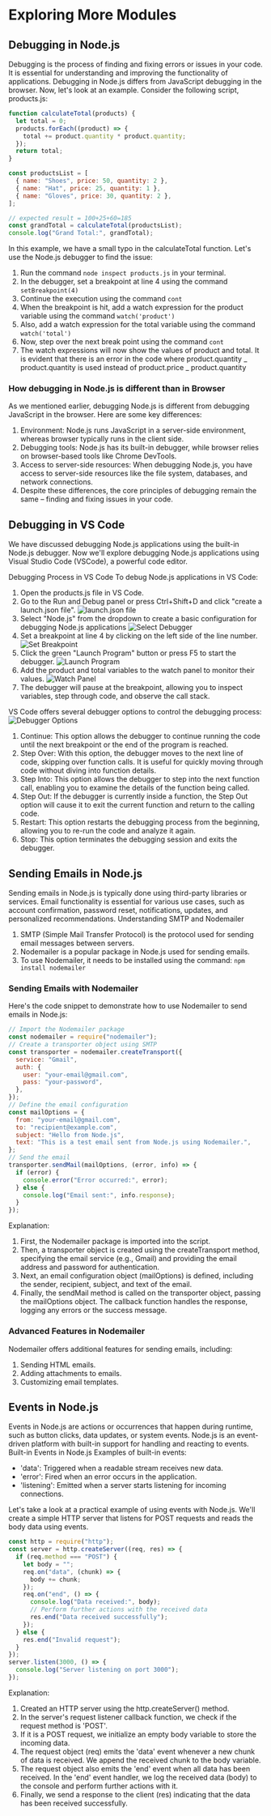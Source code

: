 # Exploring More Modules

## Debugging in Node.js

Debugging is the process of finding and fixing errors or issues in your code.
It is essential for understanding and improving the functionality of applications.
Debugging in Node.js differs from JavaScript debugging in the browser.
Now, let's look at an example. Consider the following script, products.js:

```javascript
function calculateTotal(products) {
  let total = 0;
  products.forEach((product) => {
    total += product.quantity * product.quantity;
  });
  return total;
}

const productsList = [
  { name: "Shoes", price: 50, quantity: 2 },
  { name: "Hat", price: 25, quantity: 1 },
  { name: "Gloves", price: 30, quantity: 2 },
];

// expected result = 100+25+60=185
const grandTotal = calculateTotal(productsList);
console.log("Grand Total:", grandTotal);
```

In this example, we have a small typo in the calculateTotal function.
Let's use the Node.js debugger to find the issue:

1. Run the command `node inspect products.js`
   in your terminal.
2. In the debugger, set a breakpoint at line 4 using the command
   `setBreakpoint(4)`
3. Continue the execution using the command `cont`
4. When the breakpoint is hit, add a watch expression for the product variable
   using the command `watch('product')`
5. Also, add a watch expression for the total variable using the command
   `watch('total')`
6. Now, step over the next break point using the command `cont`
7. The watch expressions will now show the values of product and total. It is
   evident that there is an error in the code where product.quantity _
   product.quantity is used instead of product.price _
   product.quantity

### How debugging in Node.js is different than in Browser

As we mentioned earlier, debugging Node.js is different from debugging JavaScript
in the browser. Here are some key differences:

1. Environment: Node.js runs JavaScript in a server-side environment, whereas
   browser typically runs in the client side.
2. Debugging tools: Node.js has its built-in debugger, while browser relies on
   browser-based tools like Chrome DevTools.
3. Access to server-side resources: When debugging Node.js, you have access
   to server-side resources like the file system, databases, and network
   connections.
4. Despite these differences, the core principles of debugging remain the same –
   finding and fixing issues in your code.

## Debugging in VS Code

We have discussed debugging Node.js applications using the built-in Node.js
debugger. Now we'll explore debugging Node.js applications using Visual Studio
Code (VSCode), a powerful code editor.

Debugging Process in VS Code
To debug Node.js applications in VS Code:

1. Open the products.js file in VS Code.
2. Go to the Run and Debug panel or press Ctrl+Shift+D and click "create a
   launch.json file".
   ![launch.json file](./images/launch_file.png)
3. Select "Node.js" from the dropdown to create a basic configuration for
   debugging Node.js applications
   ![Select Debugger](./images/select_debugger.png)
4. Set a breakpoint at line 4 by clicking on the left side of the line number.
   ![Set Breakpoint](./images/set_breakpoint.png)
5. Click the green "Launch Program" button or press F5 to start the debugger.
   ![Launch Program](./images/launch_program.png)
6. Add the product and total variables to the watch panel to monitor their values.
   ![Watch Panel](./images/watch_panel.png)
7. The debugger will pause at the breakpoint, allowing you to inspect variables,
   step through code, and observe the call stack.

VS Code offers several debugger options to control the debugging
process:
![Debugger Options](./images/debugger_options.png)

1. Continue: This option allows the debugger to continue running the code until
   the next breakpoint or the end of the program is reached.
2. Step Over: With this option, the debugger moves to the next line of code,
   skipping over function calls. It is useful for quickly moving through code
   without diving into function details.
3. Step Into: This option allows the debugger to step into the next function call,
   enabling you to examine the details of the function being called.
4. Step Out: If the debugger is currently inside a function, the Step Out option
   will cause it to exit the current function and return to the calling code.
5. Restart: This option restarts the debugging process from the beginning,
   allowing you to re-run the code and analyze it again.
6. Stop: This option terminates the debugging session and exits the debugger.

## Sending Emails in Node.js

Sending emails in Node.js is typically done using third-party libraries or services.
Email functionality is essential for various use cases, such as account confirmation,
password reset, notifications, updates, and personalized recommendations.
Understanding SMTP and Nodemailer

1. SMTP (Simple Mail Transfer Protocol) is the protocol used for sending email
   messages between servers.
2. Nodemailer is a popular package in Node.js used for sending emails.
3. To use Nodemailer, it needs to be installed using the command: `npm install
nodemailer`

### Sending Emails with Nodemailer

Here's the code snippet to demonstrate how to use Nodemailer to send emails in
Node.js:

```javascript
// Import the Nodemailer package
const nodemailer = require("nodemailer");
// Create a transporter object using SMTP
const transporter = nodemailer.createTransport({
  service: "Gmail",
  auth: {
    user: "your-email@gmail.com",
    pass: "your-password",
  },
});
// Define the email configuration
const mailOptions = {
  from: "your-email@gmail.com",
  to: "recipient@example.com",
  subject: "Hello from Node.js",
  text: "This is a test email sent from Node.js using Nodemailer.",
};
// Send the email
transporter.sendMail(mailOptions, (error, info) => {
  if (error) {
    console.error("Error occurred:", error);
  } else {
    console.log("Email sent:", info.response);
  }
});
```

Explanation:

1. First, the Nodemailer package is imported into the script.
2. Then, a transporter object is created using the createTransport method,
   specifying the email service (e.g., Gmail) and providing the email address and
   password for authentication.
3. Next, an email configuration object (mailOptions) is defined, including the
   sender, recipient, subject, and text of the email.
4. Finally, the sendMail method is called on the transporter object, passing the
   mailOptions object. The callback function handles the response, logging any
   errors or the success message.

### Advanced Features in Nodemailer

Nodemailer offers additional features for sending emails, including:

1. Sending HTML emails.
2. Adding attachments to emails.
3. Customizing email templates.

## Events in Node.js

Events in Node.js are actions or occurrences that happen during runtime, such as
button clicks, data updates, or system events. Node.js is an event-driven platform
with built-in support for handling and reacting to events.
Built-in Events in Node.js
Examples of built-in events:

- 'data': Triggered when a readable stream receives new data.
- 'error': Fired when an error occurs in the application.
- 'listening': Emitted when a server starts listening for incoming connections.

Let's take a look at a practical example of using events with Node.js. We'll create a
simple HTTP server that listens for POST requests and reads the body data using
events.

```javascript
const http = require("http");
const server = http.createServer((req, res) => {
  if (req.method === "POST") {
    let body = "";
    req.on("data", (chunk) => {
      body += chunk;
    });
    req.on("end", () => {
      console.log("Data received:", body);
      // Perform further actions with the received data
      res.end("Data received successfully");
    });
  } else {
    res.end("Invalid request");
  }
});
server.listen(3000, () => {
  console.log("Server listening on port 3000");
});
```

Explanation:

1. Created an HTTP server using the http.createServer() method.
2. In the server's request listener callback function, we check if the request
   method is 'POST'.
3. If it is a POST request, we initialize an empty body variable to store the
   incoming data.
4. The request object (req) emits the 'data' event whenever a new chunk of data
   is received. We append the received chunk to the body variable.
5. The request object also emits the 'end' event when all data has been
   received. In the 'end' event handler, we log the received data (body) to the
   console and perform further actions with it.
6. Finally, we send a response to the client (res) indicating that the data has
   been received successfully.
